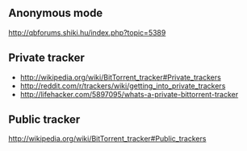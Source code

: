 Anonymous mode
---------------------------------------------
http://qbforums.shiki.hu/index.php?topic=5389

Private tracker
---------------------------------------------------------------
- http://wikipedia.org/wiki/BitTorrent_tracker#Private_trackers
- http://reddit.com/r/trackers/wiki/getting_into_private_trackers
- http://lifehacker.com/5897095/whats-a-private-bittorrent-tracker

Public tracker
------------------------------------------------------------
http://wikipedia.org/wiki/BitTorrent_tracker#Public_trackers
